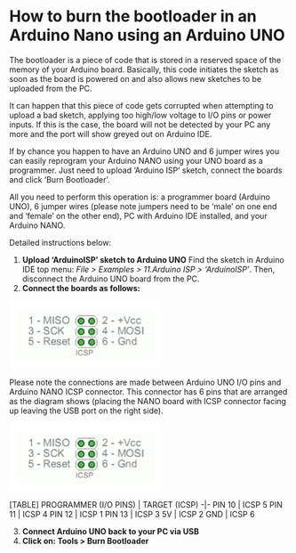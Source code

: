 # How to burn the bootloader in an Arduino Nano using an Arduino UNO

The bootloader is a piece of code that is stored in a reserved space of the memory of your Arduino board. Basically, this code initiates the sketch as soon as the board is powered on and also allows new sketches to be uploaded from the PC.

It can happen that this piece of code gets corrupted when attempting to upload a bad sketch, applying too high/low voltage to I/O pins or power inputs. If this is the case, the board will not be detected by your PC any more and the port will show greyed out on Arduino IDE.

If by chance you happen to have an Arduino UNO and 6 jumper wires you can easily reprogram your Arduino NANO using your UNO board as a programmer. Just need to upload ‘Arduino ISP’ sketch, connect the boards and click ‘Burn Bootloader’. 

All you need to perform this operation is: a programmer board (Arduino UNO), 6 jumper wires (please note jumpers need to be ‘male’ on one end and ‘female’ on the other end), PC with Arduino IDE installed, and your Arduino NANO.

Detailed instructions below:

1. **Upload ‘ArduinoISP’ sketch to Arduino UNO** Find the sketch in Arduino IDE top menu: *File > Examples > 11.Arduino ISP > ‘ArduinoISP’*. Then, disconnect the Arduino UNO board from the PC. 
2. **Connect the boards as follows:** 

![Connection](/assets/img/HowToBurnTheBootloaderInAnArduinoNanoUsingAnArduinoUno/2.png)

Please note the connections are made between Arduino UNO I/O pins and Arduino NANO ICSP connector. This connector has 6 pins that are arranged as the diagram shows (placing the NANO board with ICSP connector facing up leaving the USB port on the right side). 

![ICSP guide](/assets/img/HowToBurnTheBootloaderInAnArduinoNanoUsingAnArduinoUno/2.png)


[TABLE]
PROGRAMMER (I/O PINS) | TARGET (ICSP)
-|-
PIN 10 | ICSP 5
PIN 11 | ICSP 4
PIN 12 | ICSP 1
PIN 13 | ICSP 3
5V | ICSP 2
GND | ICSP 6

3. **Connect Arduino UNO back to your PC via USB**
4. **Click on: Tools > Burn Bootloader**
